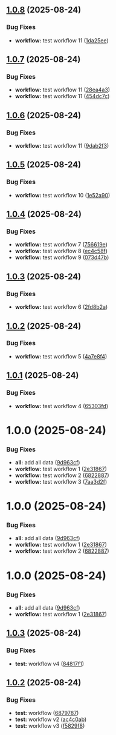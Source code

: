## [1.0.8](https://github.com/jpradoar/argocd-badges-api/compare/v1.0.7...v1.0.8) (2025-08-24)


### Bug Fixes

* **workflow:** test workflow 11 ([1da25ee](https://github.com/jpradoar/argocd-badges-api/commit/1da25ee235ac35ff3a4e9caf257ec618bf6d04be))

## [1.0.7](https://github.com/jpradoar/argocd-badges-api/compare/v1.0.6...v1.0.7) (2025-08-24)


### Bug Fixes

* **workflow:** test workflow 11 ([28ea4a3](https://github.com/jpradoar/argocd-badges-api/commit/28ea4a347d37f14c8650663933c910b29a37f91b))
* **workflow:** test workflow 11 ([454dc7c](https://github.com/jpradoar/argocd-badges-api/commit/454dc7c4e205fac29f79b3df144bd8f0cf4a7fe9))

## [1.0.6](https://github.com/jpradoar/argocd-badges-api/compare/v1.0.5...v1.0.6) (2025-08-24)


### Bug Fixes

* **workflow:** test workflow 11 ([9dab2f3](https://github.com/jpradoar/argocd-badges-api/commit/9dab2f3b8a35930db41bef95ceb7f808a311065b))

## [1.0.5](https://github.com/jpradoar/argocd-badges-api/compare/v1.0.4...v1.0.5) (2025-08-24)


### Bug Fixes

* **workflow:** test workflow 10 ([1e52a90](https://github.com/jpradoar/argocd-badges-api/commit/1e52a908cdd2bbc5d2e50507982515c41dcf6244))

## [1.0.4](https://github.com/jpradoar/argocd-badges-api/compare/v1.0.3...v1.0.4) (2025-08-24)


### Bug Fixes

* **workflow:** test workflow 7 ([756619e](https://github.com/jpradoar/argocd-badges-api/commit/756619ebac81bad000475a46cf6a85bdbd793345))
* **workflow:** test workflow 8 ([ec4c58f](https://github.com/jpradoar/argocd-badges-api/commit/ec4c58fa3f72950a10e459b5a41234778f0584f7))
* **workflow:** test workflow 9 ([073d47b](https://github.com/jpradoar/argocd-badges-api/commit/073d47b79fa5fc1f23bd0960cd82d49390788ee4))

## [1.0.3](https://github.com/jpradoar/argocd-badges-api/compare/v1.0.2...v1.0.3) (2025-08-24)


### Bug Fixes

* **workflow:** test workflow 6 ([2fd8b2a](https://github.com/jpradoar/argocd-badges-api/commit/2fd8b2aea59e72012c4b11c51406f249487ad216))

## [1.0.2](https://github.com/jpradoar/argocd-badges-api/compare/v1.0.1...v1.0.2) (2025-08-24)


### Bug Fixes

* **workflow:** test workflow 5 ([4a7e8f4](https://github.com/jpradoar/argocd-badges-api/commit/4a7e8f4e7aaa7c3fb1b62ee30ab16926b047b4c6))

## [1.0.1](https://github.com/jpradoar/argocd-badges-api/compare/v1.0.0...v1.0.1) (2025-08-24)


### Bug Fixes

* **workflow:** test workflow 4 ([65303fd](https://github.com/jpradoar/argocd-badges-api/commit/65303fdb1e99e4029c5dff0566e5e568e00f511b))

# 1.0.0 (2025-08-24)


### Bug Fixes

* **all:** add all data ([9d963cf](https://github.com/jpradoar/argocd-badges-api/commit/9d963cf9b3bf7e26c9749af2066359c7b736c9d3))
* **workflow:** test workflow 1 ([2e31867](https://github.com/jpradoar/argocd-badges-api/commit/2e3186785c32449b21b5500474ead7fc23f1be60))
* **workflow:** test workflow 2 ([6822887](https://github.com/jpradoar/argocd-badges-api/commit/682288758765e2887e5697791d14727402ecee74))
* **workflow:** test workflow 3 ([7aa3d2f](https://github.com/jpradoar/argocd-badges-api/commit/7aa3d2f6028a9806a0dfb10c3513aa357583f182))

# 1.0.0 (2025-08-24)


### Bug Fixes

* **all:** add all data ([9d963cf](https://github.com/jpradoar/argocd-badges-api/commit/9d963cf9b3bf7e26c9749af2066359c7b736c9d3))
* **workflow:** test workflow 1 ([2e31867](https://github.com/jpradoar/argocd-badges-api/commit/2e3186785c32449b21b5500474ead7fc23f1be60))
* **workflow:** test workflow 2 ([6822887](https://github.com/jpradoar/argocd-badges-api/commit/682288758765e2887e5697791d14727402ecee74))

# 1.0.0 (2025-08-24)


### Bug Fixes

* **all:** add all data ([9d963cf](https://github.com/jpradoar/argocd-badges-api/commit/9d963cf9b3bf7e26c9749af2066359c7b736c9d3))
* **workflow:** test workflow 1 ([2e31867](https://github.com/jpradoar/argocd-badges-api/commit/2e3186785c32449b21b5500474ead7fc23f1be60))

## [1.0.3](https://github.com/jpradoar/argocd-badges-api/compare/v1.0.2...v1.0.3) (2025-08-24)


### Bug Fixes

* **test:** workflow v4 ([84817f1](https://github.com/jpradoar/argocd-badges-api/commit/84817f1908aa9d89eca05dc384991eaa2f0dd27e))

## [1.0.2](https://github.com/jpradoar/argocd-badges-api/compare/v1.0.1...v1.0.2) (2025-08-24)


### Bug Fixes

* **test:** workflow ([6879787](https://github.com/jpradoar/argocd-badges-api/commit/6879787a7f5585d96add7f5c76cdc69243761be9))
* **test:** workflow v2 ([ac4c0ab](https://github.com/jpradoar/argocd-badges-api/commit/ac4c0ab29b1901029476f4bbe51afd34e74ed5b8))
* **test:** workflow v3 ([f5829f8](https://github.com/jpradoar/argocd-badges-api/commit/f5829f8ead5a4d4d91325742873757bdd58af892))
